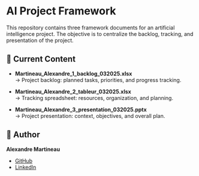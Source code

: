 # AI Project Framework

This repository contains three framework documents for an artificial intelligence project.
The objective is to centralize the backlog, tracking, and presentation of the project.

## 📂 Current Content

- **Martineau_Alexandre_1_backlog_032025.xlsx**  
→ Project backlog: planned tasks, priorities, and progress tracking.

- **Martineau_Alexandre_2_tableur_032025.xlsx**  
→ Tracking spreadsheet: resources, organization, and planning.

- **Martineau_Alexandre_3_presentation_032025.pptx**  
→ Project presentation: context, objectives, and overall plan.

## 👤 Author

**Alexandre Martineau**  
- [GitHub](https://github.com/alex-martineau)  
- [LinkedIn](https://www.linkedin.com/in/alexandre-martineau-170ab973/)
